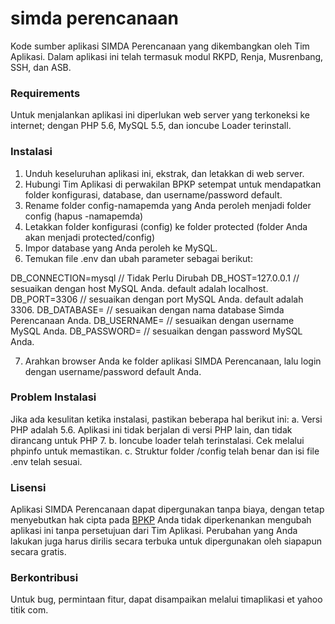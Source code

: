 # simda perencanaan
Kode sumber aplikasi SIMDA Perencanaan yang dikembangkan oleh Tim Aplikasi.
Dalam aplikasi ini telah termasuk modul RKPD, Renja, Musrenbang, SSH, dan ASB.

### Requirements
Untuk menjalankan aplikasi ini diperlukan web server yang terkoneksi ke internet; dengan PHP 5.6, MySQL 5.5, dan ioncube Loader terinstall.

### Instalasi

1. Unduh keseluruhan aplikasi ini, ekstrak, dan letakkan di web server.
2. Hubungi Tim Aplikasi di perwakilan BPKP setempat untuk mendapatkan folder konfigurasi, database, dan username/password default.
3. Rename folder config-namapemda yang Anda peroleh menjadi folder config (hapus -namapemda)
4. Letakkan folder konfigurasi (config) ke folder protected (folder Anda akan menjadi protected/config)
5. Impor database yang Anda peroleh ke MySQL.
6. Temukan file .env dan ubah parameter sebagai berikut:

DB_CONNECTION=mysql		// Tidak Perlu Dirubah
DB_HOST=127.0.0.1		// sesuaikan dengan host MySQL Anda. default adalah localhost.
DB_PORT=3306			// sesuaikan dengan port MySQL Anda. default adalah 3306.
DB_DATABASE=			// sesuaikan dengan nama database Simda Perencanaan Anda.
DB_USERNAME=			// sesuaikan dengan username MySQL Anda.
DB_PASSWORD=			// sesuaikan dengan password MySQL Anda.

7. Arahkan browser Anda ke folder aplikasi SIMDA Perencanaan, lalu login dengan username/password default Anda.

### Problem Instalasi

Jika ada kesulitan ketika instalasi, pastikan beberapa hal berikut ini:
a. Versi PHP adalah 5.6. Aplikasi ini tidak berjalan di versi PHP lain, dan tidak dirancang untuk PHP 7.
b. Ioncube loader telah terinstalasi. Cek melalui phpinfo untuk memastikan.
c. Struktur folder /config telah benar dan isi file .env telah sesuai.

### Lisensi
Aplikasi SIMDA Perencanaan dapat dipergunakan tanpa biaya, dengan tetap menyebutkan hak cipta pada [BPKP](http://www.simda-online.com)
Anda tidak diperkenankan mengubah aplikasi ini tanpa persetujuan dari Tim Aplikasi.
Perubahan yang Anda lakukan juga harus dirilis secara terbuka untuk dipergunakan oleh siapapun secara gratis.

### Berkontribusi
Untuk bug, permintaan fitur, dapat disampaikan melalui timaplikasi et yahoo titik com.
